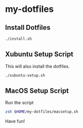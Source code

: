 # my-dotfiles

## Install Dotfiles

```sh
./install.sh
```

## Xubuntu Setup Script

This will also install the dotfiles.

```sh
./xubuntu-setup.sh
```

## MacOS Setup Script


Run the script

```sh
zsh $HOME/my-dotfiles/macsetup.sh
```

Have fun!
